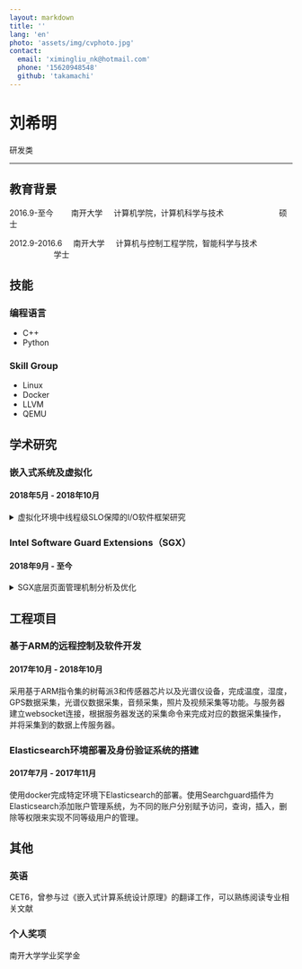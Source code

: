 ```yaml
---
layout: markdown
title: ''
lang: 'en'
photo: 'assets/img/cvphoto.jpg'
contact:
  email: 'ximingliu_nk@hotmail.com'
  phone: '15620948548'
  github: 'takamachi'
---
```


# 刘希明
研发类

-----------

## 教育背景
2016.9-至今&nbsp;&nbsp;&nbsp;&nbsp;&nbsp;&nbsp;&nbsp;
南开大学&nbsp;&nbsp;&nbsp;&nbsp;
计算机学院，计算机科学与技术&nbsp;&nbsp;&nbsp;&nbsp;&nbsp;&nbsp;&nbsp;&nbsp;&nbsp;&nbsp;&nbsp;&nbsp;&nbsp;&nbsp;&nbsp;&nbsp;&nbsp;&nbsp;&nbsp;&nbsp;&nbsp;&nbsp;&nbsp;&nbsp;
硕士

2012.9-2016.6&nbsp;&nbsp;&nbsp;&nbsp;
南开大学&nbsp;&nbsp;&nbsp;&nbsp;
计算机与控制工程学院，智能科学与技术 
&nbsp;&nbsp;&nbsp;&nbsp;&nbsp;&nbsp;&nbsp;&nbsp;&nbsp;&nbsp;&nbsp;&nbsp;&nbsp;&nbsp;&nbsp;&nbsp;&nbsp;&nbsp;&nbsp;
学士

## 技能

### 编程语言
* C++
* Python

### Skill Group
* Linux
* Docker
* LLVM
* QEMU

## 学术研究
### 嵌入式系统及虚拟化
#### 2018年5月 - 2018年10月
<details>
 <summary>虚拟化环境中线程级SLO保障的I/O软件框架研究</summary>
  对虚拟机的系统调用进行修改，使得I/O请求中可以携带必要的服务保障信息。扩展virtio协议，让携带的服务保障信息可以跨越虚拟机和宿主机之间的语义鸿沟。已被《计算机工程与科学》录用。
</details>

### Intel Software Guard Extensions（SGX）
#### 2018年9月 - 至今
<details>
 <summary>SGX底层页面管理机制分析及优化</summary>
  对SGX的底层页面管理机制进行了深入分析和性能测试。设计了一个全局LRU的页面交换算法来保障使用SGX的程序之间内存占用的公平性。在SGX的驱动中加入了启发式的页面预取算法，通过对程序触发的Page fault异常的访存行为进行分析来决定是否进行预取以及预取页面的地址。学习并熟练使用SPEC CPU2017测试工具，并使用LLVM对SPEC中的benchmark进行静态分析，寻找可以认定为连续访存的区域。使用LLVM在较大的连续访存中自动插入对SGX驱动的提示，让SGX可以根据这些提示对页面进行预取。
</details>


## 工程项目

### 基于ARM的远程控制及软件开发
#### 2017年10月 - 2018年10月
采用基于ARM指令集的树莓派3和传感器芯片以及光谱仪设备，完成温度，湿度，GPS数据采集，光谱仪数据采集，音频采集，照片及视频采集等功能。与服务器建立websocket连接，根据服务器发送的采集命令来完成对应的数据采集操作，并将采集到的数据上传服务器。

### Elasticsearch环境部署及身份验证系统的搭建
#### 2017年7月 - 2017年11月
使用docker完成特定环境下Elasticsearch的部署。使用Searchguard插件为Elasticsearch添加账户管理系统，为不同的账户分别赋予访问，查询，插入，删除等权限来实现不同等级用户的管理。

## 其他
### 英语
CET6，曾参与过《嵌入式计算系统设计原理》的翻译工作，可以熟练阅读专业相关文献
### 个人奖项
南开大学学业奖学金

